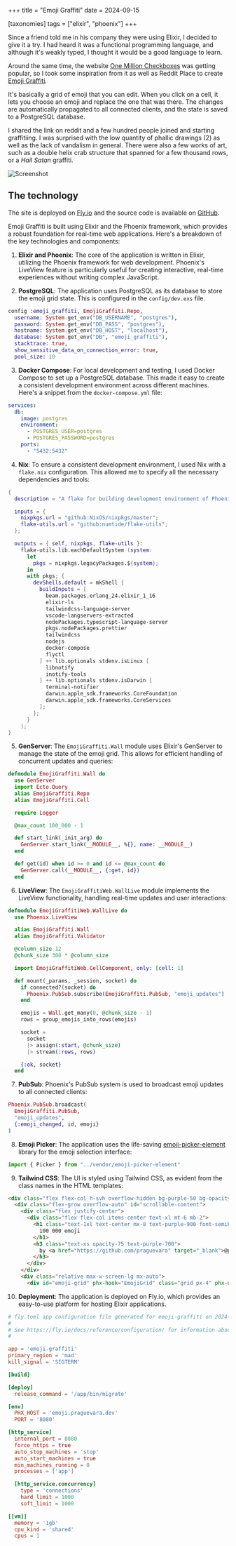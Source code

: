 +++
title = "Emoji Graffiti"
date = 2024-09-15

[taxonomies]
tags = ["elixir", "phoenix"]
+++

Since a friend told me in his company they were using Elixir, I decided to give it a try. I had heard it was a functional programming language, and although it's weakly typed, I thought it would be a good language to learn.

Around the same time, the website [One Million Checkboxes](https://onemillioncheckboxes.com/) was getting popular, so I took some inspiration from it as well as Reddit Place to create [Emoji Graffiti](https://emoji.praguevara.dev/).

It's basically a grid of emoji that you can edit. When you click on a cell, it lets you choose an emoji and replace the one that was there. The changes are automatically propagated to all connected clients, and the state is saved to a PostgreSQL database.

I shared the link on reddit and a few hundred people joined and starting graffitiing. I was surprised with the low quantity of phallic drawings (2) as well as the lack of vandalism in general. There were also a few works of art, such as a double helix crab structure that spanned for a few thousand rows, or a _Hail Satan_ graffiti.

![Screenshot](./screenshot.png)

## The technology

The site is deployed on [Fly.io](https://fly.io/) and the source code is available on [GitHub](https://github.com/praguevara/emoji-graffiti).

Emoji Graffiti is built using Elixir and the Phoenix framework, which provides a robust foundation for real-time web applications. Here's a breakdown of the key technologies and components:

1. **Elixir and Phoenix**: The core of the application is written in Elixir, utilizing the Phoenix framework for web development. Phoenix's LiveView feature is particularly useful for creating interactive, real-time experiences without writing complex JavaScript.
  
2. **PostgreSQL**: The application uses PostgreSQL as its database to store the emoji grid state. This is configured in the `config/dev.exs` file.

```elixir
config :emoji_graffiti, EmojiGraffiti.Repo,
  username: System.get_env("DB_USERNAME", "postgres"),
  password: System.get_env("DB_PASS", "postgres"),
  hostname: System.get_env("DB_HOST", "localhost"),
  database: System.get_env("DB", "emoji_graffiti"),
  stacktrace: true,
  show_sensitive_data_on_connection_error: true,
  pool_size: 10
```

3. **Docker Compose**: For local development and testing, I used Docker Compose to set up a PostgreSQL database. This made it easy to create a consistent development environment across different machines. Here's a snippet from the `docker-compose.yml` file:

```yaml
services:
  db:
    image: postgres
    environment:
      - POSTGRES_USER=postgres
      - POSTGRES_PASSWORD=postgres
    ports:
      - "5432:5432"
```

4. **Nix**: To ensure a consistent development environment, I used Nix with a `flake.nix` configuration. This allowed me to specify all the necessary dependencies and tools:

```nix
{
  description = "A flake for building development environment of Phoenix project.";

  inputs = {
    nixpkgs.url = "github:NixOS/nixpkgs/master";
    flake-utils.url = "github:numtide/flake-utils";
  };

  outputs = { self, nixpkgs, flake-utils }:
    flake-utils.lib.eachDefaultSystem (system:
      let
        pkgs = nixpkgs.legacyPackages.${system};
      in
      with pkgs; {
        devShells.default = mkShell {
          buildInputs = [
            beam.packages.erlang_24.elixir_1_16
            elixir-ls
            tailwindcss-language-server
            vscode-langservers-extracted
            nodePackages.typescript-language-server
            pkgs.nodePackages.prettier
            tailwindcss
            nodejs
            docker-compose
            flyctl
          ] ++ lib.optionals stdenv.isLinux [
            libnotify
            inotify-tools
          ] ++ lib.optionals stdenv.isDarwin [
            terminal-notifier
            darwin.apple_sdk.frameworks.CoreFoundation
            darwin.apple_sdk.frameworks.CoreServices
          ];
        };
      }
    );
}
```

5. **GenServer**: The `EmojiGraffiti.Wall` module uses Elixir's GenServer to manage the state of the emoji grid. This allows for efficient handling of concurrent updates and queries:

```elixir
defmodule EmojiGraffiti.Wall do
  use GenServer
  import Ecto.Query
  alias EmojiGraffiti.Repo
  alias EmojiGraffiti.Cell

  require Logger

  @max_count 100_000 - 1

  def start_link(_init_arg) do
    GenServer.start_link(__MODULE__, %{}, name: __MODULE__)
  end

  def get(id) when id >= 0 and id <= @max_count do
    GenServer.call(__MODULE__, {:get, id})
  end

```

6. **LiveView**: The `EmojiGraffitiWeb.WallLive` module implements the LiveView functionality, handling real-time updates and user interactions:

```elixir
defmodule EmojiGraffitiWeb.WallLive do
  use Phoenix.LiveView

  alias EmojiGraffiti.Wall
  alias EmojiGraffiti.Validator

  @column_size 12
  @chunk_size 300 * @column_size

  import EmojiGraffitiWeb.CellComponent, only: [cell: 1]

  def mount(_params, _session, socket) do
    if connected?(socket) do
      Phoenix.PubSub.subscribe(EmojiGraffiti.PubSub, "emoji_updates")
    end

    emojis = Wall.get_many(0, @chunk_size - 1)
    rows = group_emojis_into_rows(emojis)

    socket =
      socket
      |> assign(:start, @chunk_size)
      |> stream(:rows, rows)

    {:ok, socket}
  end

```

7. **PubSub**: Phoenix's PubSub system is used to broadcast emoji updates to all connected clients:

```elixir
Phoenix.PubSub.broadcast(
  EmojiGraffiti.PubSub,
  "emoji_updates",
  {:emoji_changed, id, emoji}
)
```

8. **Emoji Picker**: The application uses the life-saving [emoji-picker-element](https://nolanlawson.github.io/emoji-picker-element) library for the emoji selection interface:

```typescript
import { Picker } from "../vendor/emoji-picker-element"
```

9. **Tailwind CSS**: The UI is styled using Tailwind CSS, as evident from the class names in the HTML templates:

```html
<div class="flex flex-col h-svh overflow-hidden bg-purple-50 bg-opacity-15" id="emoji-container">
  <div class="flex-grow overflow-auto" id="scrollable-content">
    <div class="flex justify-center">
      <div class="flex flex-col items-center text-xl mt-6 mb-2">
        <h1 class="text-1xl text-center mx-8 text-purple-900 font-semibold">
          100 000 emoji
        </h1>
        <h3 class="text-xs opacity-75 text-purple-700">
          by <a href="https://github.com/praguevara" target="_blank">@praguevara</a>
        </h3>
      </div>
    </div>
    <div class="relative max-w-screen-lg mx-auto">
      <div id="emoji-grid" phx-hook="EmojiGrid" class="grid px-4" phx-update="stream">

```

10. **Deployment**: The application is deployed on Fly.io, which provides an easy-to-use platform for hosting Elixir applications.

```toml
# fly.toml app configuration file generated for emoji-graffiti on 2024-08-20T12:48:26+02:00
#
# See https://fly.io/docs/reference/configuration/ for information about how to use this file.
#

app = 'emoji-graffiti'
primary_region = 'mad'
kill_signal = 'SIGTERM'

[build]

[deploy]
  release_command = '/app/bin/migrate'

[env]
  PHX_HOST = 'emoji.praguevara.dev'
  PORT = '8080'

[http_service]
  internal_port = 8080
  force_https = true
  auto_stop_machines = 'stop'
  auto_start_machines = true
  min_machines_running = 0
  processes = ['app']

  [http_service.concurrency]
    type = 'connections'
    hard_limit = 1000
    soft_limit = 1000

[[vm]]
  memory = '1gb'
  cpu_kind = 'shared'
  cpus = 1

```
